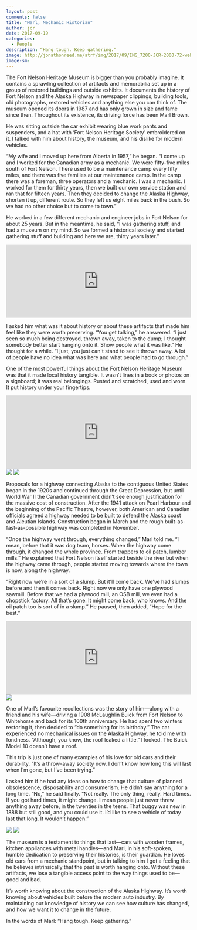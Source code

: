 ```yaml
---
layout: post
comments: false
title: "Marl, Mechanic Historian"
author: jcr
date: 2017-09-19
categories:
  - People
description: “Hang tough. Keep gathering.”
image: http://jonathonreed.me/atrf/img/2017/09/IMG_7200-JCR-2000-72-web.jpg
image-sm:
---
```


The Fort Nelson Heritage Museum is bigger than you probably imagine. It contains a sprawling collection of artifacts and memorabilia set up in a group of restored buildings and outside exhibits. It documents the history of Fort Nelson and the Alaska Highway in newspaper clippings, building tools, old photographs, restored vehicles and anything else you can think of. The museum opened its doors in 1987 and has only grown in size and fame since then. Throughout its existence, its driving force has been Marl Brown.

He was sitting outside the car exhibit wearing blue work pants and suspenders, and a hat with ‘Fort Nelson Heritage Society’ embroidered on it. I talked with him about history, the museum, and his dislike for modern vehicles.

“My wife and I moved up here from Alberta in 1957,” he began. “I come up and I worked for the Canadian army as a mechanic. We were fifty-five miles south of Fort Nelson. There used to be a maintenance camp every fifty miles, and there was five families at our maintenance camp. In the camp there was a foreman, three operators and a mechanic. I was a mechanic. I worked for them for thirty years, then we built our own service station and ran that for fifteen years. Then they decided to change the Alaska Highway, shorten it up, different route. So they left us eight miles back in the bush. So we had no other choice but to come to town.”

He worked in a few different mechanic and engineer jobs in Fort Nelson for about 25 years. But in the meantime, he said, “I was gathering stuff, and had a museum on my mind. So we formed a historical society and started gathering stuff and building and here we are, thirty years later.”

<iframe width="100%" height="200" scrolling="no" frameborder="no" src="https://w.soundcloud.com/player/?url=https%3A//api.soundcloud.com/tracks/343180018&amp;color=%23ff5500&amp;auto_play=false&amp;hide_related=false&amp;show_comments=true&amp;show_user=true&amp;show_reposts=false&amp;show_teaser=true&amp;visual=true"></iframe>

I asked him what was it about history or about these artifacts that made him feel like they were worth preserving. “You get talking,” he answered. “I just seen so much being destroyed, thrown away, taken to the dump; I thought somebody better start hanging onto it. Show people what it was like.” He thought for a while. “I just, you just can't stand to see it thrown away. A lot of people have no idea what was here and what people had to go through.”

One of the most powerful things about the Fort Nelson Heritage Museum was that it made local history tangible. It wasn’t lines in a book or photos on a signboard; it was real belongings. Rusted and scratched, used and worn. It put history under your fingertips.

<iframe width="100%" height="200" scrolling="no" frameborder="no" src="https://w.soundcloud.com/player/?url=https%3A//api.soundcloud.com/tracks/343179830&amp;color=%23ff5500&amp;auto_play=false&amp;hide_related=false&amp;show_comments=true&amp;show_user=true&amp;show_reposts=false&amp;show_teaser=true&amp;visual=true"></iframe>

<img src="http://jonathonreed.me/atrf/img/2017/09/IMG_7210-JCR-2000-72-web.jpg">

<img src="http://jonathonreed.me/atrf/img/2017/09/IMG_7212-JCR-2000-72-web.jpg">

Proposals for a highway connecting Alaska to the contiguous United States began in the 1920s and continued through the Great Depression, but until World War II the Canadian government didn’t see enough justification for the massive cost of construction. After the 1941 attack on Pearl Harbour and the beginning of the Pacific Theatre, however, both American and Canadian officials agreed a highway needed to be built to defend the Alaska coast and Aleutian Islands. Construction began in March and the rough built-as-fast-as-possible highway was completed in November.

“Once the highway went through, everything changed,” Marl told me. “I mean, before that it was dog team, horses. When the highway come through, it changed the whole province. From trappers to oil patch, lumber mills.” He explained that Fort Nelson itself started beside the river but when the highway came through, people started moving towards where the town is now, along the highway.

“Right now we’re in a sort of a slump. But it’ll come back. We’ve had slumps before and then it comes back. Right now we only have one plywood sawmill. Before that we had a plywood mill, an OSB mill, we even had a chopstick factory. All that’s gone. It might come back, who knows. And the oil patch too is sort of in a slump.” He paused, then added, “Hope for the best.”

<iframe width="100%" height="200" scrolling="no" frameborder="no" src="https://w.soundcloud.com/player/?url=https%3A//api.soundcloud.com/tracks/343180015&amp;color=%23ff5500&amp;auto_play=false&amp;hide_related=false&amp;show_comments=true&amp;show_user=true&amp;show_reposts=false&amp;show_teaser=true&amp;visual=true"></iframe>

<img src="http://jonathonreed.me/atrf/img/2017/09/IMG_7207-JCR-2000-72-web.jpg">

One of Marl’s favourite recollections was the story of him—along with a friend and his wife—driving a 1908 McLaughlin Buick from Fort Nelson to Whitehorse and back for its 100th anniversary. He had spent two winters restoring it, then decided to “do something for its birthday.” The car experienced no mechanical issues on the Alaska Highway, he told me with fondness. “Although, you know, the roof leaked a little.” I looked. The Buick Model 10 doesn’t have a roof.

This trip is just one of many examples of his love for old cars and their durability. “It’s a throw-away society now. I don’t know how long this will last when I’m gone, but I’ve been trying.”

I asked him if he had any ideas on how to change that culture of planned obsolescence, disposability and consumerism. He didn’t say anything for a long time. “No,” he said finally. “Not really. The only thing, really. Hard times. If you got hard times, it might change. I mean people just never threw anything away before, in the twenties in the teens. That buggy was new in 1888 but still good, and you could use it. I’d like to see a vehicle of today last that long. It wouldn’t happen.”

<img src="http://jonathonreed.me/atrf/img/2017/09/IMG_7206-JCR-2000-72-web.jpg">

<img src="http://jonathonreed.me/atrf/img/2017/09/IMG_7201-JCR-2000-72-web.jpg">

The museum is a testament to things that last—cars with wooden frames, kitchen appliances with metal handles—and Marl, in his soft-spoken, humble dedication to preserving their histories, is their guardian. He loves old cars from a mechanic standpoint, but in talking to him I got a feeling that he believes intrinsically that the past is worth hanging onto. Without these artifacts, we lose a tangible access point to the way things used to be—good and bad.

It’s worth knowing about the construction of the Alaska Highway. It’s worth knowing about vehicles built before the modern auto industry. By maintaining our knowledge of history we can see how culture has changed, and how we want it to change in the future.

In the words of Marl: “Hang tough. Keep gathering.”